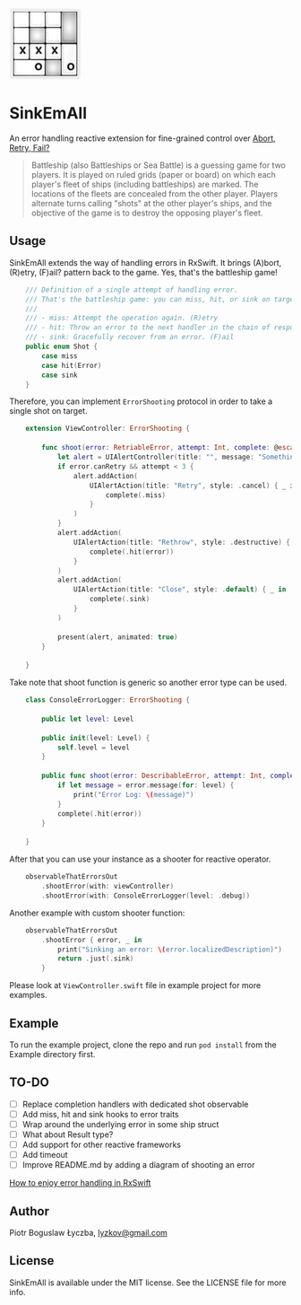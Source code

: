 <img src="/logo_outlined.png" width="128">

# SinkEmAll

An error handling reactive extension for fine-grained control over [Abort, Retry, Fail?](https://en.wikipedia.org/wiki/Abort,_Retry,_Fail%3F)

> Battleship (also Battleships or Sea Battle) is a guessing game for two players. It is played on ruled grids (paper or board) on which each player's fleet of ships (including battleships) are marked. The locations of the fleets are concealed from the other player. Players alternate turns calling "shots" at the other player's ships, and the objective of the game is to destroy the opposing player's fleet.

## Usage

SinkEmAll extends the way of handling errors in RxSwift. It brings (A)bort, (R)etry, (F)ail? pattern back to the game. Yes, that's the battleship game!

```swift
    /// Definition of a single attempt of handling error.
    /// That's the battleship game: you can miss, hit, or sink on target.
    ///
    /// - miss: Attempt the operation again. (R)etry
    /// - hit: Throw an error to the next handler in the chain of responsibility. (A)bort or (I)gnore
    /// - sink: Gracefully recover from an error. (F)ail
    public enum Shot {
        case miss
        case hit(Error)
        case sink
    }
```

Therefore, you can implement `ErrorShooting` protocol in order to take a single shot on target.

```swift
    extension ViewController: ErrorShooting {
    
        func shoot(error: RetriableError, attempt: Int, complete: @escaping (Shot) -> Void) {
            let alert = UIAlertController(title: "", message: "Something wrong happened", preferredStyle: .alert)
            if error.canRetry && attempt < 3 {
                alert.addAction(
                    UIAlertAction(title: "Retry", style: .cancel) { _ in
                        complete(.miss)
                    }
                )
            }
            alert.addAction(
                UIAlertAction(title: "Rethrow", style: .destructive) { _ in
                    complete(.hit(error))
                }
            )
            alert.addAction(
                UIAlertAction(title: "Close", style: .default) { _ in
                    complete(.sink)
                }
            )
    
            present(alert, animated: true)
        }
    
    }
```

Take note that shoot function is generic so another error type can be used.

```swift
    class ConsoleErrorLogger: ErrorShooting {
    
        public let level: Level
    
        public init(level: Level) {
            self.level = level
        }
    
        public func shoot(error: DescribableError, attempt: Int, complete: ((Shot) -> Void)) {
            if let message = error.message(for: level) {
                print("Error Log: \(message)")
            }
            complete(.hit(error))
        }
    
    }
```

After that you can use your instance as a shooter for reactive operator.

```swift
    observableThatErrorsOut
        .shootError(with: viewController)
        .shootError(with: ConsoleErrorLogger(level: .debug))
```

Another example with custom shooter function:

```swift
    observableThatErrorsOut
    	.shootError { error, _ in
            print("Sinking an error: \(error.localizedDescription)")
            return .just(.sink)
        }
```

Please look at `ViewController.swift` file in example project for more examples.

## Example

To run the example project, clone the repo and run `pod install` from the Example directory first.

## TO-DO

- [ ]  Replace completion handlers with dedicated shot observable
- [ ]  Add miss, hit and sink hooks to error traits
- [ ]  Wrap around the underlying error in some ship struct
- [ ]  What about Result type?
- [ ]  Add support for other reactive frameworks
- [ ]  Add timeout
- [ ]  Improve README.md by adding a diagram of shooting an error

[How to enjoy error handling in RxSwift](https://www.notion.so/56aed37191ef4fb28f420a1348a6d2fc)

## Author

Piotr Boguslaw Łyczba, lyzkov@gmail.com

## License

SinkEmAll is available under the MIT license. See the LICENSE file for more info.
